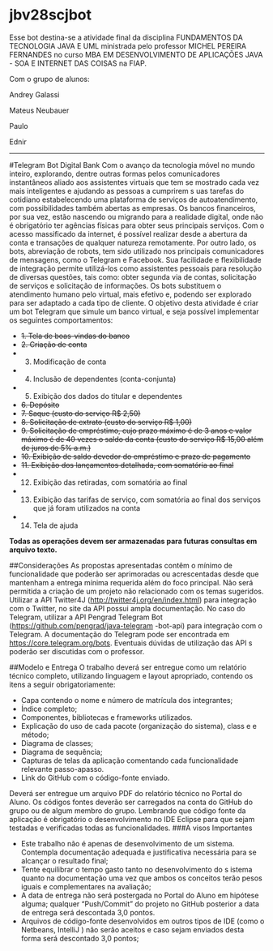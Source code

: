 # jbv28scjbot

Esse bot destina-se a atividade final da disciplina FUNDAMENTOS DA TECNOLOGIA JAVA E UML ministrada pelo professor MICHEL PEREIRA FERNANDES no curso MBA EM DESENVOLVIMENTO DE APLICAÇÕES JAVA - SOA E INTERNET DAS COISAS na FIAP.

Com o grupo de alunos:

Andrey Galassi

Mateus Neubauer

Paulo

Ednir


-------------------
#Telegram Bot Digital Bank
Com o avanço da tecnologia móvel no mundo inteiro, explorando, dentre outras formas pelos comunicadores instantâneos aliado aos assistentes virtuais que tem se mostrado cada vez mais  inteligentes  e  ajudando  as  pessoas  a  cumprirem  s uas  tarefas  do  cotidiano estabelecendo uma plataforma de serviços de autoatendimento, com possibilidades também abertas as empresas.
Os bancos financeiros, por sua vez,  estão nascendo ou migrando para a realidade  digital, onde não é obrigatório ter agências físicas para obter seus principais serviços. Com o acesso massificado da  internet,  é  possível  realizar  desde  a  abertura  da  conta  e  transações de qualquer natureza remotamente.
Por outro lado, os bots, abreviação de robots, tem sido utilizado nos principais comunicadores de mensagens, como o Telegram e Facebook. Sua facilidade e flexibilidade  de integração permite utilizá-los como assistentes pessoais para resolução de diversas questões, tais como: obter segunda via de contas, solicitação de serviços e solicitação de informações. Os bots substituem o atendimento humano pelo virtual, mais efetivo e, podendo ser explorado  para ser adaptado a cada tipo de cliente.
O objetivo  desta  atividade  é  criar um  bot  Telegram que  simule  um banco  virtual,  e  seja possível implementar os seguintes comportamentos:
* <del>1. Tela de boas-vindas do banco
* <del>2.  Criação de conta
* 3.  Modificação de conta
* 4.  Inclusão de dependentes (conta-conjunta)
* 5.  Exibição dos dados do titular e dependentes
* <del>6.  Depósito
* <del>7.  Saque (custo do serviço R$ 2,50)
* <del>8.  Solicitação de extrato  (custo do serviço R$ 1,00)
* <del>9.  Solicitação de empréstimo, cujo prazo máximo é de 3 anos e valor máximo é de 40 vezes o saldo da conta (custo do serviço R$ 15,00 além de juros de 5% a.m.)
* <del>10. Exibição de saldo devedor do empréstimo e prazo de pagamento
* <del>11. Exibição dos lançamentos detalhada, com somatória ao final
* 12. Exibição das retiradas, com somatória ao final
* 13. Exibição  das tarifas de  serviço, com somatória ao  final  dos serviços que  já foram utilizados na conta 
* 14. Tela de ajuda

**Todas as operações devem ser armazenadas para futuras consultas em arquivo texto.**

##Considerações
As  propostas  apresentadas  contêm  o  mínimo  de  funcionalidade  que  poderão  ser aprimoradas ou acrescentadas desde que mantenham a entrega mínima requerida além do foco principal.
Não será permitida a criação de um projeto não relacionado com os temas sugeridos.
Utilizar a API  Twitter4J (http://twitter4j.org/en/index.html)  para integração com o Twitter, no site da  API possui ampla documentação.
No  caso  do  Telegram,  utilizar  a  API  Pengrad  Telegram  Bot (https://github.com/pengrad/java-telegram -bot-api)  para  integração  com  o  Telegram.  A documentação do Telegram pode ser encontrada em https://core.telegram.org/bots. 
Eventuais dúvidas de utilização das API s  poderão ser discutidas com o professor.

##Modelo e Entrega
O trabalho deverá ser entregue como um relatório técnico completo, utilizando linguagem e layout apropriado, contendo os itens a seguir obrigatoriamente:
* Capa contendo o nome e número de matrícula dos integrantes;
* Índice completo; 
* Componentes, bibliotecas e frameworks utilizados.
* Explicação do uso de cada pacote (organização do sistema), class e e método;
* Diagrama de classes;
* Diagrama de sequência;
* Capturas de telas da aplicação comentando cada funcionalidade  relevante passo-apasso.
* Link do GitHub com o código-fonte enviado.

Deverá ser entregue um arquivo  PDF do relatório técnico no Portal do Aluno. Os códigos fontes deverão ser carregados na conta do GitHub  do grupo ou de algum membro do grupo. Lembrando que código fonte da aplicação é obrigatório o desenvolvimento no IDE Eclipse  para que sejam testadas e verificadas todas as funcionalidades.
###A visos Importantes
* Este  trabalho  não  é  apenas  de  desenvolvimento  de  um  sistema. Contempla documentação adequada e justificativa necessária para se alcançar o resultado final;
* Tente equilibrar  o tempo gasto tanto no desenvolvimento  do s istema quanto  na documentação  uma  vez   que  ambos  os  conceitos  terão  pesos  iguais  e complementares na avaliação; 
* A data de entrega não será postergada no Portal do Aluno em hipótese alguma; qualquer  “Push/Commit” do projeto no GitHub  posterior a data de entrega será descontada 3,0 pontos.
* Arquivos de código-fonte desenvolvidos em outros tipos de IDE (como o  Netbeans, IntelliJ ) não serão aceitos e caso sejam  enviados desta forma será descontado 3,0 pontos;
